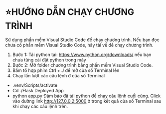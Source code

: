 # ⭐HƯỚNG DẪN CHẠY CHƯƠNG TRÌNH

Sử dụng phần mềm Visual Studio Code để chạy chương trình. Nếu bạn đọc chưa có phần mềm Visual Studio Code, hãy tải về để chạy chương trình.
1. Bước 1: Tải  python tại: https://www.python.org/downloads/ nếu bạn chưa từng cài đặt python trong máy
2. Bước 2: Mở folder chương trình bằng phần mềm Visual Studio Code. 
4. Bấm tổ hợp phím Ctrl + J để mở cửa số Terminal lên
5. Chạy lần lượt các câu lệnh ở cửa số Terminal
+ .venv/Scripts/activate
+ Cd ./Flask Deployed App
+ python app.py 
Đảm bảo đã tải python để chạy câu lệnh cuối cùng. 
Click vào đường link http://127.0.0.2:5000 ở trong kết quả cửa số Terminal sau khi chạy các câu lệnh trên.

